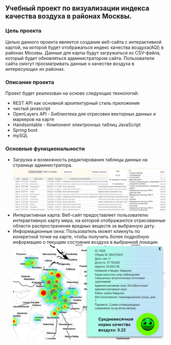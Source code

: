 ## Учебный проект по визуализации индекса качества воздуха в районах Москвы.

### Цель проекта
Целью данного проекта является создание веб-сайта с интерактивной картой, на которой будет отображаться индекс качества воздуха(AQI) в районах Москвы. Данные для карты будут загружаться из CSV-файла, который будет обновляться администратором сайта. Пользователи сайта смогут просматривать данные о качестве воздуха в интересующих их районах.

### Описание проекта
Проект будет реализован на основе следующих технологий:
+ REST API как основной архитектурный стиль приложения
+ чистый javascript
+ OpenLayers API - Библиотека для отрисовки векторных данных и маркеров на карте
+ Handsontable - Компонент электронных таблиц JavaScript
+ Spring boot
+ mySQL

### Основные функциональности
+ Загрузка и возможность редактирования таблицы данных на странице администратора.
![admin-page.png](readme%20images%2Fadmin-page.png)
+ Интерактивная карта: Веб-сайт предоставляет пользователю интерактивную карту мира, на которой отображаются отрисованные области распространения вредных веществ за выбранную дату. 
+ Информационные окна: Пользователь может кликнуть по конкретной точке на карте, чтобы получить более подробную информацию о текущем состоянии воздуха в выбранной локации.
![map and info panel.png](readme%20images%2Fmap%20and%20info%20panel.png)
